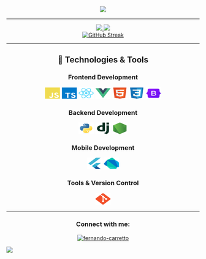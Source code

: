 <p align="center">
  <img src="https://readme-typing-svg.herokuapp.com?font=Fira+Code&duration=3000&pause=1000&color=2E97F7&center=true&vCenter=true&multiline=true&width=435&height=100&lines=Hi+👋+I'm+Fernando+Carretto;Software+Developer+from+Brazil;Passionate+about+Web+Development" />
</p>

---

<div align="center"> 
  <a href="https://github.com/Fernando9200"> 
    <img height="180em" src="https://github-readme-stats-qhs0ybvmy-fernando9200.vercel.app/api?username=Fernando9200&show_icons=true&theme=dark&include_all_commits=true&count_private=true" decoding="async" loading="lazy"/>
    <img height="180em" src="https://github-readme-stats-qhs0ybvmy-fernando9200.vercel.app/api/top-langs/?username=Fernando9200&layout=compact&langs_count=8&theme=dark&hide=less,cmake&exclude_repo=github-readme-streak-stats-fernando&size_weight=0.5&count_weight=0.5" decoding="async" loading="lazy"/>
  </a>
</div>

<div align="center">
  <a href="https://git.io/streak-stats">
    <img src="https://github-readme-streak-stats-fernando.vercel.app?user=Fernando9200&theme=dark" alt="GitHub Streak" />
  </a>
</div>

---

<h2 align="center">🚀 Technologies & Tools</h2>

<div align="center">
  <h3>Frontend Development</h3>
  <p>
    <img alt="JavaScript" height="30" width="40" src="https://raw.githubusercontent.com/devicons/devicon/master/icons/javascript/javascript-plain.svg">
    <img alt="TypeScript" height="30" width="40" src="https://raw.githubusercontent.com/devicons/devicon/master/icons/typescript/typescript-plain.svg"> 
    <img alt="React" height="30" width="40" src="https://raw.githubusercontent.com/devicons/devicon/master/icons/react/react-original.svg">
    <img alt="Vue.js" height="30" width="40" src="https://raw.githubusercontent.com/devicons/devicon/master/icons/vuejs/vuejs-original.svg">
    <img alt="HTML5" height="30" width="40" src="https://raw.githubusercontent.com/devicons/devicon/master/icons/html5/html5-original.svg"> 
    <img alt="CSS3" height="30" width="40" src="https://raw.githubusercontent.com/devicons/devicon/master/icons/css3/css3-original.svg">
    <img alt="Bootstrap" height="30" width="40" src="https://raw.githubusercontent.com/devicons/devicon/master/icons/bootstrap/bootstrap-original.svg">
  </p>

  <h3>Backend Development</h3>
  <p>
    <img alt="Python" height="30" width="40" src="https://raw.githubusercontent.com/devicons/devicon/master/icons/python/python-original.svg">
    <img alt="Django" height="30" width="40" src="https://raw.githubusercontent.com/devicons/devicon/master/icons/django/django-plain.svg">
    <img alt="Node.js" height="30" width="40" src="https://raw.githubusercontent.com/devicons/devicon/master/icons/nodejs/nodejs-original.svg">
  </p>

  <h3>Mobile Development</h3>
  <p>
    <img alt="Flutter" height="30" width="40" src="https://raw.githubusercontent.com/devicons/devicon/master/icons/flutter/flutter-original.svg">
    <img alt="Dart" height="30" width="40" src="https://raw.githubusercontent.com/devicons/devicon/master/icons/dart/dart-original.svg">
  </p>

  <h3>Tools & Version Control</h3>
  <p>
    <img alt="Git" height="30" width="40" src="https://raw.githubusercontent.com/devicons/devicon/master/icons/git/git-original.svg">
  </p>
</div>

---

<h3 align="center">Connect with me:</h3>
<p align="center">
  <a href="https://linkedin.com/in/fernando-carretto/" target="blank">
    <img align="center" src="https://raw.githubusercontent.com/rahuldkjain/github-profile-readme-generator/master/src/images/icons/Social/linked-in-alt.svg" alt="fernando-carretto" height="30" width="40" />
  </a>
</p>

![](https://hit.yhype.me/github/profile?user_id=91075845)
